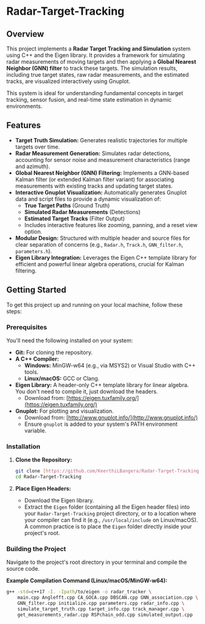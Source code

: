 # Radar-Target-Tracking

## Overview

This project implements a **Radar Target Tracking and Simulation** system using C++ and the Eigen library. It provides a framework for simulating radar measurements of moving targets and then applying a **Global Nearest Neighbor (GNN) filter** to track these targets. The simulation results, including true target states, raw radar measurements, and the estimated tracks, are visualized interactively using Gnuplot.

This system is ideal for understanding fundamental concepts in target tracking, sensor fusion, and real-time state estimation in dynamic environments.

## Features

* **Target Truth Simulation:** Generates realistic trajectories for multiple targets over time.
* **Radar Measurement Generation:** Simulates radar detections, accounting for sensor noise and measurement characteristics (range and azimuth).
* **Global Nearest Neighbor (GNN) Filtering:** Implements a GNN-based Kalman filter (or extended Kalman filter variant) for associating measurements with existing tracks and updating target states.
* **Interactive Gnuplot Visualization:** Automatically generates Gnuplot data and script files to provide a dynamic visualization of:
    * **True Target Paths** (Ground Truth)
    * **Simulated Radar Measurements** (Detections)
    * **Estimated Target Tracks** (Filter Output)
    * Includes interactive features like zooming, panning, and a reset view option.
* **Modular Design:** Structured with multiple header and source files for clear separation of concerns (e.g., `Radar.h`, `Track.h`, `GNN_filter.h`, `parameters.h`).
* **Eigen Library Integration:** Leverages the Eigen C++ template library for efficient and powerful linear algebra operations, crucial for Kalman filtering.

## Getting Started

To get this project up and running on your local machine, follow these steps:

### Prerequisites

You'll need the following installed on your system:

* **Git:** For cloning the repository.
* **A C++ Compiler:**
    * **Windows:** MinGW-w64 (e.g., via MSYS2) or Visual Studio with C++ tools.
    * **Linux/macOS:** GCC or Clang.
* **Eigen Library:** A header-only C++ template library for linear algebra. You don't need to compile it, just download the headers.
    * Download from: [https://eigen.tuxfamily.org/](https://eigen.tuxfamily.org/)
* **Gnuplot:** For plotting and visualization.
    * Download from: [http://www.gnuplot.info/](http://www.gnuplot.info/)
    * Ensure `gnuplot` is added to your system's PATH environment variable.

### Installation

1.  **Clone the Repository:**
    ```bash
    git clone [https://github.com/KeerthiLBangera/Radar-Target-Tracking.git](https://github.com/KeerthiLBangera/Radar-Target-Tracking.git)
    cd Radar-Target-Tracking
    ```

2.  **Place Eigen Headers:**
    * Download the Eigen library.
    * Extract the `Eigen` folder (containing all the Eigen header files) into your `Radar-Target-Tracking` project directory, or to a location where your compiler can find it (e.g., `/usr/local/include` on Linux/macOS). A common practice is to place the `Eigen` folder directly inside your project's root.

### Building the Project

Navigate to the project's root directory in your terminal and compile the source code.

**Example Compilation Command (Linux/macOS/MinGW-w64):**

```bash
g++ -std=c++17 -I. -Ipath/to/eigen -o radar_tracker \
    main.cpp Anglefft.cpp CA_GOCA.cpp DBSCAN.cpp GNN_association.cpp \
    GNN_filter.cpp initialize.cpp parameters.cpp radar_info.cpp \
    simulate_target_truth.cpp target_info.cpp track_manager.cpp \
    get_measurements_radar.cpp RSPchain_odd.cpp simulated_output.cpp
